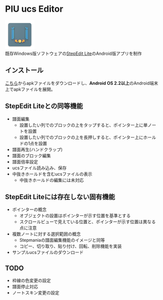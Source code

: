 # PIU ucs Editor
![icon](icon.png)  
既存Windows版ソフトウェアの[StepEdit Lite](http://www.piugame.com/piu.ucs/ucs.intro/ucs.intro.php)のAndroid版アプリを制作

## インストール
[こちら](https://github.com/infhyroyage/UCSEdtr/blob/master/app/release/app-release.apk)からapkファイルをダウンロードし、**Android OS 2.2以上**のAndroid端末上でapkファイルを展開。

## StepEdit Liteとの同等機能
* 譜面編集
    - 設置したい列でのブロックの上をタップすると、ポインター上に単ノートを設置
    - 設置したい列でのブロックの上を長押しすると、ポインター上にホールドの1点を設置
* 譜面再生(ハンドクラップ)
* 譜面のブロック編集
* 譜面倍率設定
* ucsファイル読み込み、保存
* 中抜きホールドを含むucsファイルの表示
    - 中抜きホールドの編集には未対応

## StepEdit Liteには存在しない固有機能
* ポインターの概念
    * オブジェクトの設置はポインターが示す位置を基準とする
    * スクロールビューで見えている位置と、ポインターが示す位置は異なる点に注意
* 複数ノートに対する選択範囲の概念
    * Stepmaniaの譜面編集機能のイメージと同等
    * コピー、切り取り、貼り付け、回転、削除機能を実装
* サンプルucsファイルのダウンロード

## TODO
* 枠線の色変更の設定
* 譜面停止対応
* ノートスキン変更の設定
